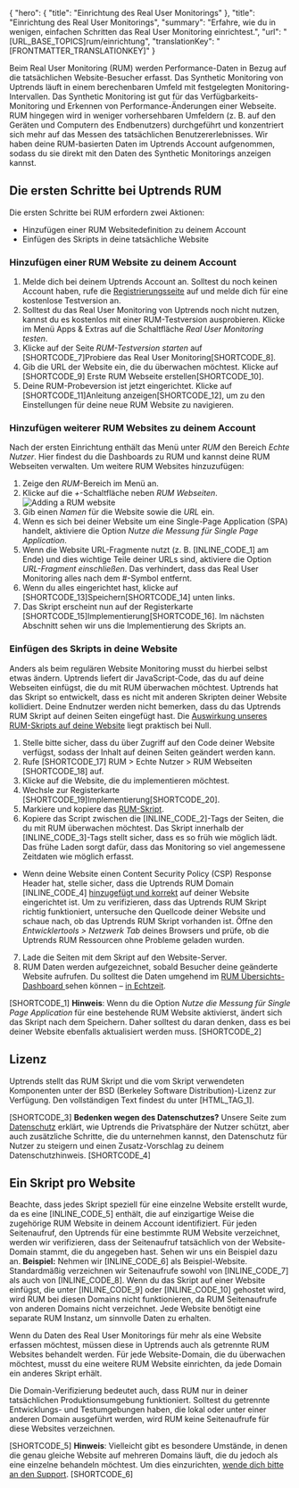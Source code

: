 {
  "hero": {
    "title": "Einrichtung des Real User Monitorings"
  },
  "title": "Einrichtung des Real User Monitorings",
  "summary": "Erfahre, wie du in wenigen, einfachen Schritten das Real User Monitoring einrichtest.",
  "url": "[URL_BASE_TOPICS]rum/einrichtung",
  "translationKey": "[FRONTMATTER_TRANSLATIONKEY]"
}

Beim Real User Monitoring (RUM) werden Performance-Daten in Bezug auf die tatsächlichen Website-Besucher erfasst. Das Synthetic Monitoring von Uptrends läuft in einem berechenbaren Umfeld mit festgelegten Monitoring-Intervallen. Das Synthetic Monitoring ist gut für das Verfügbarkeits-Monitoring und Erkennen von Performance-Änderungen einer Webseite. RUM hingegen wird in weniger vorhersehbaren Umfeldern (z. B. auf den Geräten und Computern des Endbenutzers) durchgeführt und konzentriert sich mehr auf das Messen des tatsächlichen Benutzererlebnisses. Wir haben deine RUM-basierten Daten im Uptrends Account aufgenommen, sodass du sie direkt mit den Daten des Synthetic Monitorings anzeigen kannst.

## Die ersten Schritte bei Uptrends RUM

Die ersten Schritte bei RUM erfordern zwei Aktionen:
- Hinzufügen einer RUM Websitedefinition zu deinem Account
- Einfügen des Skripts in deine tatsächliche Website

### Hinzufügen einer RUM Website zu deinem Account

1. Melde dich bei deinem Uptrends Account an. Solltest du noch keinen Account haben, rufe die [Registrierungsseite]([LINK_URL_1]) auf und melde dich für eine kostenlose Testversion an.
2. Solltest du das Real User Monitoring von Uptrends noch nicht nutzen, kannst du es kostenlos mit einer RUM-Testversion ausprobieren. Klicke im Menü Apps & Extras auf die Schaltfläche *Real User Monitoring testen*.
3. Klicke auf der Seite *RUM-Testversion starten* auf [SHORTCODE_7]Probiere das Real User Monitoring[SHORTCODE_8].
4. Gib die URL der Website ein, die du überwachen möchtest. Klicke auf [SHORTCODE_9] Erste RUM Webseite erstellen[SHORTCODE_10].
5. Deine RUM-Probeversion ist jetzt eingerichtet. Klicke auf [SHORTCODE_11]Anleitung anzeigen[SHORTCODE_12], um zu den Einstellungen für deine neue RUM Website zu navigieren.

### Hinzufügen weiterer RUM Websites zu deinem Account

Nach der ersten Einrichtung enthält das Menü unter *RUM* den Bereich *Echte Nutzer*. Hier findest du die Dashboards zu RUM und kannst deine RUM Webseiten verwalten. Um weitere RUM Websites hinzuzufügen:

1. Zeige den *RUM*-Bereich im Menü an.
2. Klicke auf die *+*-Schaltfläche neben *RUM Webseiten*.
![Adding a RUM website]([LINK_URL_2])
3. Gib einen *Namen* für die Website sowie die *URL* ein.
4. Wenn es sich bei deiner Website um eine Single-Page Application (SPA) handelt, aktiviere die Option *Nutze die Messung für Single Page Application*.
5. Wenn die Website URL-Fragmente nutzt (z. B. [INLINE_CODE_1] am Ende) und dies wichtige Teile deiner URLs sind, aktiviere die Option *URL-Fragment einschließen*. Das verhindert, dass das Real User Monitoring alles nach dem #-Symbol entfernt.
6. Wenn du alles eingerichtet hast, klicke auf [SHORTCODE_13]Speichern[SHORTCODE_14] unten links.
7. Das Skript erscheint nun auf der Registerkarte [SHORTCODE_15]Implementierung[SHORTCODE_16]. Im nächsten Abschnitt sehen wir uns die Implementierung des Skripts an.

### Einfügen des Skripts in deine Website

Anders als beim regulären Website Monitoring musst du hierbei selbst etwas ändern. Uptrends liefert dir JavaScript-Code, das du auf deine Webseiten einfügst, die du mit RUM überwachen möchtest. Uptrends hat das Skript so entwickelt, dass es nicht mit anderen Skripten deiner Website kollidiert. Deine Endnutzer werden nicht bemerken, dass du das Uptrends RUM Skript auf deinen Seiten eingefügt hast. Die [Auswirkung unseres RUM-Skripts auf deine Website]([LINK_URL_3]) liegt praktisch bei Null.

1. Stelle bitte sicher, dass du über Zugriff auf den Code deiner Website verfügst, sodass der Inhalt auf deinen Seiten geändert werden kann.
2. Rufe [SHORTCODE_17] RUM > Echte Nutzer > RUM Webseiten [SHORTCODE_18] auf.
3. Klicke auf die Website, die du implementieren möchtest.
4. Wechsle zur Registerkarte [SHORTCODE_19]Implementierung[SHORTCODE_20].
5. Markiere und kopiere das [RUM-Skript]([LINK_URL_4]).
6. Kopiere das Script zwischen die [INLINE_CODE_2]-Tags der Seiten, die du mit RUM überwachen möchtest. Das Skript innerhalb der [INLINE_CODE_3]-Tags stellt sicher, dass es so früh wie möglich lädt. Das frühe Laden sorgt dafür, dass das Monitoring so viel angemessene Zeitdaten wie möglich erfasst.

- Wenn deine Website einen Content Security Policy (CSP) Response Header hat, stelle sicher, dass die Uptrends RUM Domain [INLINE_CODE_4] [hinzugefügt und korrekt]([LINK_URL_5]) auf deiner Website eingerichtet ist. Um zu verifizieren, dass das Uptrends RUM Skript richtig funktioniert, untersuche den Quellcode deiner Website und schaue nach, ob das Uptrends RUM Skript vorhanden ist. Öffne den *Entwicklertools > Netzwerk Tab* deines Browsers und prüfe, ob die Uptrends RUM Ressourcen ohne Probleme geladen wurden.

7. Lade die Seiten mit dem Skript auf den Website-Server.
8. RUM Daten werden aufgezeichnet, sobald Besucher deine geänderte Website aufrufen. Du solltest die Daten umgehend im [RUM Übersichts-Dashboard ]([LINK_URL_6]) sehen können – [in Echtzeit]([LINK_URL_7]).

[SHORTCODE_1]
**Hinweis**: Wenn du die Option *Nutze die Messung für Single Page Application* für eine bestehende RUM Website aktivierst, ändert sich das Skript nach dem Speichern. Daher solltest du daran denken, dass es bei deiner Website ebenfalls aktualisiert werden muss.
[SHORTCODE_2]

## Lizenz

Uptrends stellt das RUM Skript und die vom Skript verwendeten Komponenten unter der BSD (Berkeley Software Distribution)-Lizenz zur Verfügung. Den vollständigen Text findest du unter [HTML_TAG_1].

[SHORTCODE_3]
**Bedenken wegen des Datenschutzes?** Unsere Seite zum [Datenschutz]([LINK_URL_8]) erklärt, wie Uptrends die Privatsphäre der Nutzer schützt, aber auch zusätzliche Schritte, die du unternehmen kannst, den Datenschutz für Nutzer zu steigern und einen Zusatz-Vorschlag zu deinem Datenschutzhinweis.
[SHORTCODE_4]

## Ein Skript pro Website

Beachte, dass jedes Skript speziell für eine einzelne Website erstellt wurde, da es eine [INLINE_CODE_5] enthält, die auf einzigartige Weise die zugehörige RUM Website in deinem Account identifiziert. Für jeden Seitenaufruf, den Uptrends für eine bestimmte RUM Website verzeichnet, werden wir verifizieren, dass der Seitenaufruf tatsächlich von der Website-Domain stammt, die du angegeben hast. Sehen wir uns ein Beispiel dazu an.
**Beispiel:** Nehmen wir [INLINE_CODE_6] als Beispiel-Website. Standardmäßig verzeichnen wir Seitenaufrufe sowohl von [INLINE_CODE_7] als auch von [INLINE_CODE_8]. Wenn du das Skript auf einer Website einfügst, die unter [INLINE_CODE_9] oder [INLINE_CODE_10] gehostet wird, wird RUM bei diesen Domains nicht funktionieren, da RUM Seitenaufrufe von anderen Domains nicht verzeichnet. Jede Website benötigt eine separate RUM Instanz, um sinnvolle Daten zu erhalten.

Wenn du Daten des Real User Monitorings für mehr als eine Website erfassen möchtest, müssen diese in Uptrends auch als getrennte RUM Websites behandelt werden. Für jede Website-Domain, die du überwachen möchtest, musst du eine weitere RUM Website einrichten, da jede Domain ein anderes Skript erhält.

Die Domain-Verifizierung bedeutet auch, dass RUM nur in deiner tatsächlichen Produktionsumgebung funktioniert. Solltest du getrennte Entwicklungs- und Testumgebungen haben, die lokal oder unter einer anderen Domain ausgeführt werden, wird RUM keine Seitenaufrufe für diese Websites verzeichnen.

[SHORTCODE_5]
**Hinweis**: Vielleicht gibt es besondere Umstände, in denen die genau gleiche Website auf mehreren Domains läuft, die du jedoch als eine einzelne behandeln möchtest. Um dies einzurichten, [wende dich bitte an den Support]([LINK_URL_9]).
[SHORTCODE_6]